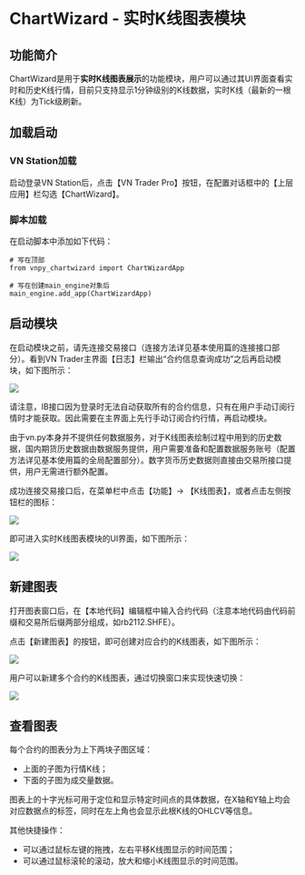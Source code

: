 # ChartWizard - 实时K线图表模块

## 功能简介

ChartWizard是用于**实时K线图表展示**的功能模块，用户可以通过其UI界面查看实时和历史K线行情，目前只支持显示1分钟级别的K线数据，实时K线（最新的一根K线）为Tick级刷新。

## 加载启动

### VN Station加载

启动登录VN Station后，点击【VN Trader Pro】按钮，在配置对话框中的【上层应用】栏勾选【ChartWizard】。

### 脚本加载

在启动脚本中添加如下代码：

```
# 写在顶部
from vnpy_chartwizard import ChartWizardApp

# 写在创建main_engine对象后
main_engine.add_app(ChartWizardApp)
```


## 启动模块

在启动模块之前，请先连接交易接口（连接方法详见基本使用篇的连接接口部分）。看到VN Trader主界面【日志】栏输出“合约信息查询成功”之后再启动模块，如下图所示：

![](https://vnpy-doc.oss-cn-shanghai.aliyuncs.com/cta_strategy/1.png)

请注意，IB接口因为登录时无法自动获取所有的合约信息，只有在用户手动订阅行情时才能获取。因此需要在主界面上先行手动订阅合约行情，再启动模块。

由于vn.py本身并不提供任何数据服务，对于K线图表绘制过程中用到的历史数据，国内期货历史数据由数据服务提供，用户需要准备和配置数据服务账号（配置方法详见基本使用篇的全局配置部分）。数字货币历史数据则直接由交易所接口提供，用户无需进行额外配置。

成功连接交易接口后，在菜单栏中点击【功能】-> 【K线图表】，或者点击左侧按钮栏的图标：

![](https://vnpy-doc.oss-cn-shanghai.aliyuncs.com/chart_wizard/1.png)

即可进入实时K线图表模块的UI界面，如下图所示：

![](https://vnpy-doc.oss-cn-shanghai.aliyuncs.com/chart_wizard/2.png)


## 新建图表

打开图表窗口后，在【本地代码】编辑框中输入合约代码（注意本地代码由代码前缀和交易所后缀两部分组成，如rb2112.SHFE）。

点击【新建图表】的按钮，即可创建对应合约的K线图表，如下图所示：

![](https://vnpy-doc.oss-cn-shanghai.aliyuncs.com/chart_wizard/3.png)

用户可以新建多个合约的K线图表，通过切换窗口来实现快速切换： 

![](https://vnpy-doc.oss-cn-shanghai.aliyuncs.com/chart_wizard/4.png)


## 查看图表

每个合约的图表分为上下两块子图区域：

- 上面的子图为行情K线；
- 下面的子图为成交量数据。

图表上的十字光标可用于定位和显示特定时间点的具体数据，在X轴和Y轴上均会对应数据点的标签，同时在左上角也会显示此根K线的OHLCV等信息。

其他快捷操作：

- 可以通过鼠标左键的拖拽，左右平移K线图显示的时间范围；
- 可以通过鼠标滚轮的滚动，放大和缩小K线图显示的时间范围。


